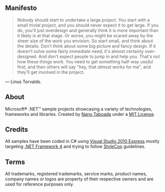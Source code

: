 Manifesto
---------
> Nobody should start to undertake a large project. You start with a small _trivial_ project, and you should never expect it to get large. If you do, you'll just overdesign and generally think it is more important than it likely is at that stage. Or worse, you might be scared away by the sheer size of the work you envision. So start small, and think about the details. Don't think about some big picture and fancy design. If it doesn't solve some fairly immediate need, it's almost certainly over-designed. And don't expect people to jump in and help you. That's not how these things work. You need to get something half-way _useful_ first, and then others will say "hey, that _almost_ works for me", and they'll get involved in the project.

— Linus Torvalds.

About
-----
Microsoft&reg; .NET&trade; sample projects showcasing a variety of technologies, frameworks and libraries. Created by [Nano Taboada](http://openid.nanotaboada.com.ar) under a [MIT License](http://opensource.org/licenses/mit-license.php).

Credits
-------
All samples have been coded in C# using [Visual Studio 2010 Express](http://www.microsoft.com/visualstudio/en-us/products/2010-editions/express-iso) mostly targeting [.NET Framework 4](http://www.microsoft.com/net/) and trying to follow [StyleCop](http://www.stylecop.com/) guidelines.

Terms
-----
All trademarks, registered trademarks, service marks, product names, company names or logos are property of their respective owners and are used for reference purposes only.
